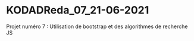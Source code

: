 # KODADReda_07_21-06-2021
Projet numéro 7  : Utilisation de bootstrap et des algorithmes de recherche JS
